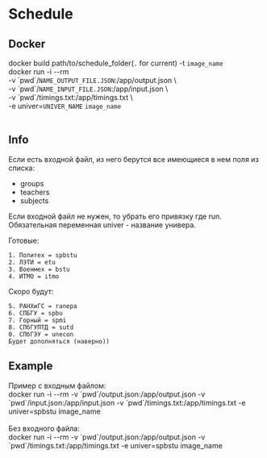 # Schedule   
## Docker
docker build path/to/schedule_folder(`.` for current) -t `image_name`  
docker run -i --rm \
                    -v \`pwd\`/`NAME_OUTPUT_FILE.JSON`:/app/output.json \  
                    -v \`pwd\`/`NAME_INPUT_FILE.JSON`:/app/input.json \  
                    -v \`pwd\`/timings.txt:/app/timings.txt \  
                    -e univer=`UNIVER_NAME` `image_name`  
<br>
## Info
Если есть входной файл, из него берутся все имеющиеся в нем поля из списка:
- groups   
- teachers  
- subjects  

Если входной файл не нужен, то убрать его привязку где run.  
Обязательная переменная univer - название универа.  

Готовые:

    1. Политех = spbstu  
    2. ЛЭТИ = etu  
    3. Военмех = bstu  
    4. ИТМО = itmo  

Скоро будут:
    
    5. РАНХиГС = ranepa
    6. СПБГУ = spbu
    7. Горный = spmi
    8. СПбГУПТД = sutd
    0. СПбГЭУ = unecon  
    Будет дополняться (наверно))
   
## Example
Пример с входным файлом:  
docker run -i --rm -v \`pwd\`/output.json:/app/output.json -v \`pwd\`/input.json:/app/input.json -v \`pwd\`/timings.txt:/app/timings.txt -e univer=spbstu image_name  
<br>
Без входного файла:  
docker run -i --rm -v \`pwd\`/output.json:/app/output.json -v \`pwd\`/timings.txt:/app/timings.txt -e univer=spbstu image_name  